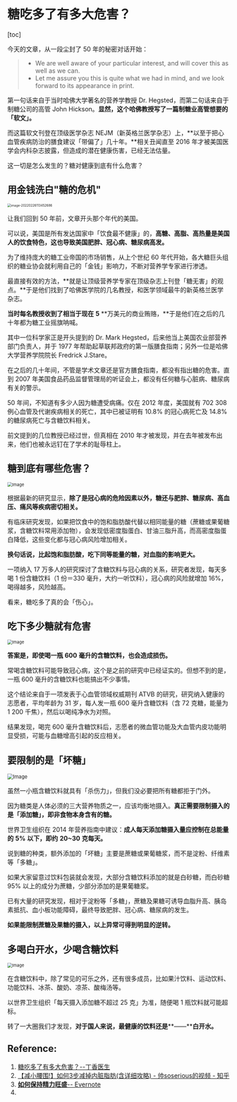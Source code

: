 # 糖吃多了有多大危害？

[toc]

 今天的文章，从一段尘封了 50 年的秘密对话开始：

> - We are well aware of your particular interest, and will cover this as well as we can.
> - Let me assure you this is quite what we had in mind, and we look forward to its appearance in print.

第一句话来自于当时哈佛大学著名的营养学教授 Dr. Hegsted，而第二句话来自于制糖公司的高管 John Hickson。**显然，这个哈佛教授写了一篇制糖业高管想要的「软文」。**

而这篇软文刊登在顶级医学杂志 NEJM（新英格兰医学杂志）上，**以至于把心血管疾病防治的膳食建议「带偏了」几十年。**相关丑闻直至 2016 年才被美国医学会内科杂志披露，但造成的潜在健康伤害，已经无法估量。

这一切是怎么发生的？糖对健康到底有什么危害？



## 用金钱洗白"糖的危机"

<img src="./img/image-20220226113452686.png" alt="image-20220226113452686" style="zoom: 50%;" />  



让我们回到 50 年前，文章开头那个年代的美国。

可以说，美国是所有发达国家中「饮食最不健康」的，**高糖、高脂、高热量是美国人的饮食特色，这也导致美国肥胖、冠心病、糖尿病高发。** 

为了维持庞大的糖工业帝国的市场销售，从上个世纪 60 年代开始，各大糖巨头组织的糖业协会就利用自己的「金钱」影响力，不断对营养学专家进行渗透。

最直接有效的方法，**就是让顶级营养学专家在顶级杂志上刊登「糖无害」的观点。**于是他们找到了哈佛医学院的几名教授，和医学领域最牛的新英格兰医学杂志。

**当时每名教授收到了相当于现在** **5** **万美元的商业贿赂，**于是他们在之后的几十年都为糖工业摇旗呐喊。

其中一位科学家正是开头提到的 Dr. Mark Hegsted，后来他当上美国农业部营养部门负责人，并于 1977 年帮助起草联邦政府的第一版膳食指南；另外一位是哈佛大学营养学院院长 Fredrick J.Stare。

在之后的几十年间，不管是学术文章还是官方膳食指南，都没有指出糖的危害。直到 2007 年美国食品药品监督管理局的听证会上，都没有任何糖与心脏病、糖尿病有关的警示。

50 年间，不知道有多少人因为糖遭受病痛。仅在 2012 年度，美国就有 702 308 例心血管及代谢疾病相关的死亡，其中已被证明有 10.8% 的冠心病死亡及 14.8% 的糖尿病死亡与含糖饮料相关。

前文提到的几位教授已经过世，但真相在 2010 年才被发现，并在去年被发布出来，他们也被永远钉在了学术的耻辱柱上。



## 糖到底有哪些危害？

 <img src="./img/clip_image002.jpg" alt="Image" style="zoom:67%;" />

根据最新的研究显示，**除了是冠心病的危险因素以外，糖还与肥胖、糖尿病、高血压、痛风等疾病密切相关。**

有临床研究发现，如果把饮食中的饱和脂肪酸代替以相同能量的糖（蔗糖或果葡糖浆，含糖饮料常用添加物），会发现低密度脂蛋白、甘油三脂升高，而高密度脂蛋白降低，这些变化都与冠心病风险增加相关。

**换句话说，比起饱和脂肪酸，吃下同等能量的糖，对血脂的影响更大。**

一项纳入 17 万多人的研究探讨了含糖饮料与冠心病的关系，研究者发现，每天多喝 1 份含糖饮料（1 份＝330 毫升，大约一听饮料），冠心病的风险就增加 16%，喝得越多，风险越高。

看来，糖吃多了真的会「伤心」。

 

## 吃下多少糖就有危害

<img src="./img/clip_image004.jpg" alt="Image" style="zoom:67%;" /> 

**答案是，即使喝一瓶** **600** **毫升的含糖饮料，也会造成损伤。**

常喝含糖饮料可能导致冠心病，这个是之前的研究中已经证实的。但想不到的是，一瓶 600 毫升的含糖饮料也能搞出不少事情。

这个结论来自于一项发表于心血管领域权威期刊 ATVB 的研究，研究纳入健康的志愿者，平均年龄为 31 岁，每人发一瓶 600 毫升含糖饮料（含 72 克糖，能量为 1 200 千焦），然后以喝纯净水为对照。

结果发现，喝完 600 毫升含糖饮料后，志愿者的微血管功能及大血管内皮功能明显受损，可能与血糖增高引起的反应相关。



## 要限制的是「坏糖」

<img src="./img/clip_image006.jpg" alt="Image" style="zoom:80%;" /> 



虽然一小瓶含糖饮料就具有「杀伤力」，但我们没必要把所有糖都拒于门外。

因为糖类是人体必须的三大营养物质之一，应该均衡地摄入。**真正需要限制摄入的是「添加糖」，即非食物本身含有的糖。** 

世界卫生组织在 2014 年营养指南中建议：**成人每天添加糖摄入量应控制在总能量的** **5%** **以下，即约** **20~30** **克每天。**

说到糖的种类，额外添加的「坏糖」主要是蔗糖或果葡糖浆，而不是淀粉、纤维素等「多糖」。

如果大家留意过饮料包装就会发现，大部分含糖饮料添加的就是白砂糖，而白砂糖 95% 以上的成分为蔗糖，少部分添加的是果葡糖浆。

已有大量的研究发现，相对于淀粉等「多糖」，蔗糖及果糖可诱导血脂升高、胰岛素抵抗、血小板功能障碍，最终导致肥胖、冠心病、糖尿病的发生。

**如果能限制蔗糖及果糖的摄入，以上异常可得到明显的逆转。**



## 多喝白开水，少喝含糖饮料 

<img src="./img/clip_image008.jpg" alt="Image" style="zoom:67%;" /> 

在含糖饮料中，除了常见的可乐之外，还有很多成员，比如果汁饮料、运动饮料、功能饮料、冰茶、酸奶、凉茶、酸梅汤等。

以世界卫生组织「每天摄入添加糖不超过 25 克」为准，随便喝 1 瓶饮料就可能超标。

转了一大圈我们才发现，**对于国人来说，最健康的饮料还是****——****白开水。**

 

## Reference:

1. [糖吃多了有多大危害？--丁香医生](https://mp.weixin.qq.com/s/jHuP7X14-VR3VmrEPcXaUg)
2. [【减小腰围!】如何3步减掉内脏脂肪(含详细攻略) - 帅soserious的视频 - 知乎]( https://www.zhihu.com/zvideo/1442104008278614016)
3. [**如何保持精力旺盛**-- Evernote](https://www.evernote.com/l/ALqObkqiH9BBSpUHgZ_dDB_AKYD2wrv7daU/)
4. 